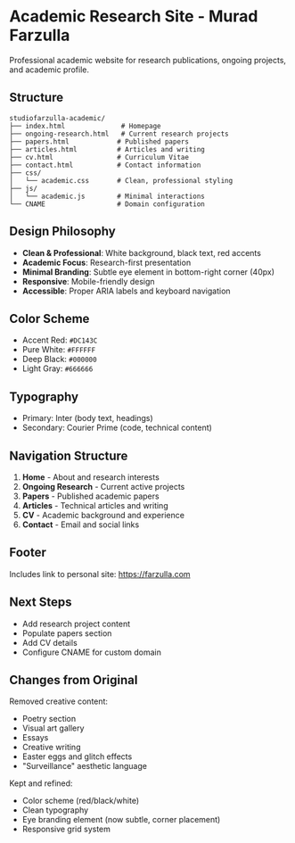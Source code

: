 # Academic Research Site - Murad Farzulla

Professional academic website for research publications, ongoing projects, and academic profile.

## Structure

```
studiofarzulla-academic/
├── index.html              # Homepage
├── ongoing-research.html   # Current research projects
├── papers.html            # Published papers
├── articles.html          # Articles and writing
├── cv.html                # Curriculum Vitae
├── contact.html           # Contact information
├── css/
│   └── academic.css       # Clean, professional styling
├── js/
│   └── academic.js        # Minimal interactions
└── CNAME                  # Domain configuration
```

## Design Philosophy

- **Clean & Professional**: White background, black text, red accents
- **Academic Focus**: Research-first presentation
- **Minimal Branding**: Subtle eye element in bottom-right corner (40px)
- **Responsive**: Mobile-friendly design
- **Accessible**: Proper ARIA labels and keyboard navigation

## Color Scheme

- Accent Red: `#DC143C`
- Pure White: `#FFFFFF`
- Deep Black: `#000000`
- Light Gray: `#666666`

## Typography

- Primary: Inter (body text, headings)
- Secondary: Courier Prime (code, technical content)

## Navigation Structure

1. **Home** - About and research interests
2. **Ongoing Research** - Current active projects
3. **Papers** - Published academic papers
4. **Articles** - Technical articles and writing
5. **CV** - Academic background and experience
6. **Contact** - Email and social links

## Footer

Includes link to personal site: https://farzulla.com

## Next Steps

- Add research project content
- Populate papers section
- Add CV details
- Configure CNAME for custom domain

## Changes from Original

Removed creative content:
- Poetry section
- Visual art gallery
- Essays
- Creative writing
- Easter eggs and glitch effects
- "Surveillance" aesthetic language

Kept and refined:
- Color scheme (red/black/white)
- Clean typography
- Eye branding element (now subtle, corner placement)
- Responsive grid system
